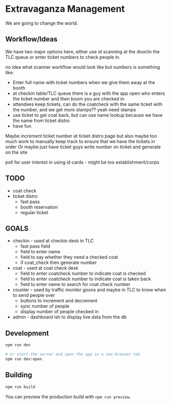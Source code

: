 # Extravaganza Management

We are going to change the world.

## Workflow/Ideas

We have two major options here, either use id scanning at the door/in the TLC queue or enter ticket numbers to check people in.

no idea what scanner workflow would look like but numbers is something like:
* Enter full name with ticket numbers when we give them away at the booth
* at checkin table/TLC queue there is a guy with the app open who enters the ticket number and then boom you are checked in
* attendees keep tickets, can do the coatcheck with the same ticket with the number, and we get more stamps?? yeah need stamps
* use ticket to get coat back, but can use name lookup because we have the name from ticket distro
* have fun

Maybe increment ticket number at ticket distro page but also maybe too much work to manually
keep track to ensure that we have the tickets in order
Or maybe just have ticket guys write number on ticket and generate on the site

poll for user interest in using id cards - might be too establishment/corpo

## TODO

* coat check
* ticket distro
    * fast pass
    * booth reservation
    * regular ticket

## GOALS

* checkin - used at checkin desk in TLC
    * fast pass field
    * field to enter name
    * field to say whether they need a checked coat
    * if coat_check then generate number
* coat - used at coat check desk
    * field to enter coatcheck number to indicate coat is checked
    * field to enter coatcheck number to indicate coat is taken back
    * field to enter name to search for coat check number
* counter - used by traffic moniter goons and maybe in TLC to know when to send people over
    * buttons to increment and decrement
    * sync number of people
    * display number of people checked in
* admin - dashboard ish to display live data from the db

## Development

```bash
npm run dev

# or start the server and open the app in a new browser tab
npm run dev:open
```

## Building

```bash
npm run build
```

You can preview the production build with `npm run preview`.

